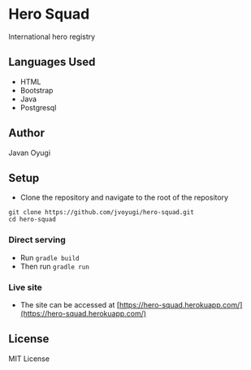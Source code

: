 # Hero Squad

International hero registry

## Languages Used
- HTML
- Bootstrap
- Java
- Postgresql

## Author
Javan Oyugi

## Setup
- Clone the repository and navigate to the root of the repository
```
git clone https://github.com/jvoyugi/hero-squad.git
cd hero-squad
```

### Direct serving
- Run `gradle build`
- Then run `gradle run`

### Live site
- The site can be accessed at [https://hero-squad.herokuapp.com/](https://hero-squad.herokuapp.com/)

## License
MIT License